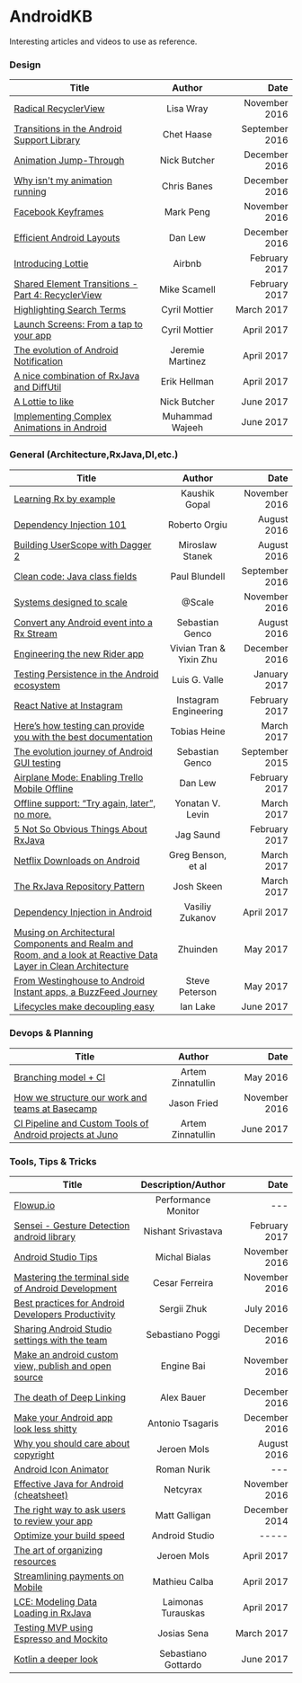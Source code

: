 # AndroidKB
Interesting articles and videos to use as reference.


### Design

| Title        | Author           | Date  |
| ------------- |:-------------:| -----:|
| [Radical RecyclerView](https://www.youtube.com/watch?v=TS_J0Qw4zl0)     | Lisa Wray | November 2016 |
| [Transitions in the Android Support Library](https://medium.com/google-developers/transitions-in-the-android-support-library-8bc86a1d688e#.h52npyog3)     | Chet Haase | September 2016 |
| [Animation Jump-Through](https://medium.com/google-developers/animation-jump-through-861f4f5b3de4#.ok7erv3qx)     | Nick Butcher | December 2016 |
| [Why isn't my animation running](https://medium.com/@chrisbanes/why-isnt-my-animation-running-34c529e76eaa#.coldo4797)     | Chris Banes | December 2016 |
| [Facebook Keyframes](https://code.facebook.com/posts/354469174916519/)     | Mark Peng | November 2016 |
| [Efficient Android Layouts](https://realm.io/news/gotocph-daniel-lew-efficient-android-layouts/)    | Dan Lew | December 2016 |
| [Introducing Lottie](https://medium.com/airbnb-engineering/introducing-lottie-4ff4a0afac0e#.by1fjjw7e)      | Airbnb | February 2017 |
| [Shared Element Transitions - Part 4: RecyclerView](http://mikescamell.com/shared-element-transitions-part-4-recyclerview/?utm_term=0_4eb677ad19-dfb62df48f-338120541&utm_content=buffer88906&utm_medium=social&utm_source=twitter.com&utm_campaign=buffer)      | Mike Scamell | February 2017 |
| [Highlighting Search Terms](https://cyrilmottier.com/2017/03/06/highlighting-search-terms/)      | Cyril Mottier | March 2017 |
| [Launch Screens: From a tap to your app](https://speakerdeck.com/cyrilmottier/launch-screens-from-a-tap-to-your-app)      | Cyril Mottier | April 2017 |
| [The evolution of Android Notification](https://speakerdeck.com/jeremiemartinez/the-evolution-of-android-notification)      | Jeremie Martinez | April 2017 |
| [A nice combination of RxJava and DiffUtil](https://medium.com/@erikhellman/a-nice-combination-of-rxjava-and-diffutil-fe3807186012)      | Erik Hellman | April 2017 |
| [A Lottie to like](https://medium.com/@crafty/a-lottie-to-like-6670f2bed3c5)      | Nick Butcher | June 2017 |
| [Implementing Complex Animations in Android ](https://medium.com/proandroiddev/implementing-complex-animations-in-android-full-working-code-41979cc2369e) | Muhammad Wajeeh | June 2017 |


### General (Architecture,RxJava,DI,etc.)

| Title        | Author           | Date  |
| ------------- |:-------------:| -----:|
| [Learning Rx by example](https://vimeo.com/190922794)    | Kaushik Gopal | November 2016 |
| [Dependency Injection 101](https://medium.com/di-101/di-101-part-1-81896c2858a0#.idjcav520)    | Roberto Orgiu | August 2016 |
| [Building UserScope with Dagger 2](http://frogermcs.github.io/building-userscope-with-dagger2/)    | Miroslaw Stanek | August 2016 |
| [Clean code: Java class fields](https://www.novoda.com/blog/clean-code-java-class-fields/)    | Paul Blundell | September 2016 |
| [Systems designed to scale](https://atscaleconference.com/videos-articles/)    | @Scale | November 2016 |
| [Convert any Android event into a Rx Stream](https://medium.com/@sebaslogen/rxjava-recipe-convert-any-android-event-into-a-stream-c614ca686db0#.876j87392)    | Sebastian Genco | August 2016 |
| [Engineering the new Rider app](https://eng.uber.com/new-rider-app/)    | Vivian Tran & Yixin Zhu | December 2016 |
| [Testing Persistence in the Android ecosystem](https://www.novoda.com/blog/testing-persistence-in-the-android-ecosystem/)    | Luis G. Valle | January 2017 |
| [React Native at Instagram](https://engineering.instagram.com/react-native-at-instagram-dd828a9a90c7#.8htx8t6eq)    | Instagram Engineering | February 2017 |
| [Here’s how testing can provide you with the best documentation](https://www.novoda.com/blog/tests-are-the-best-documentation/)    | Tobias Heine | March 2017 |
| [The evolution journey of Android GUI testing](https://medium.com/@sebaslogen/the-evolution-journey-of-android-gui-testing-f65005f7ced8#.u3l2p7lb1)    | Sebastian Genco | September 2015 |
| [Airplane Mode: Enabling Trello Mobile Offline](http://tech.trello.com/sync-architecture/)    | Dan Lew | February 2017 |
| [Offline support: “Try again, later”, no more.](https://medium.com/@yonatanvlevin/offline-support-try-again-later-no-more-afc33eba79dc#.c5o01burn)    | Yonatan V. Levin | March 2017 |
| [5 Not So Obvious Things About RxJava](https://medium.com/@jagsaund/5-not-so-obvious-things-about-rxjava-c388bd19efbc#.vt8a6dss7) | Jag Saund | February 2017 |
| [Netflix Downloads on Android](http://techblog.netflix.com/2017/03/downloads-on-android.html?m=1)    | Greg Benson, et al | March 2017 |
| [The RxJava Repository Pattern](https://www.bignerdranch.com/blog/the-rxjava-repository-pattern/) | Josh Skeen | March 2017 |
| [Dependency Injection in Android](https://www.slideshare.net/VasiliyZukanov/dependency-injection-in-android-74836565?trk=v-feed) | Vasiliy Zukanov | April 2017 |
| [Musing on Architectural Components and Realm and Room, and a look at Reactive Data Layer in Clean Architecture](https://hackernoon.com/musing-on-architectural-components-and-realm-and-room-and-a-look-at-reactive-clean-architecture-880c8df55abf) | Zhuinden | May 2017 |
| [From Westinghouse to Android Instant apps, a BuzzFeed Journey](https://tech.buzzfeed.com/from-westinghouse-to-android-instant-apps-60fbfaca4ebe) | Steve Peterson | May 2017 |
| [Lifecycles make decoupling easy](https://plus.google.com/+IanLake/posts/71PGoNxtYSr) | Ian Lake | June 2017 |




### Devops & Planning

| Title        | Author           | Date  |
| ------------- |:-------------:| -----:|
| [Branching model + CI](https://artemzin.com/blog/git-ftfy-branching-model-continuation-of-git-flow-considered-harmful/)     | Artem Zinnatullin | May 2016 |
| [How we structure our work and teams at Basecamp](https://m.signalvnoise.com/how-we-set-up-our-work-cbce3d3d9cae#.xx91uvqnv)     | Jason Fried | November 2016 |
| [CI Pipeline and Custom Tools of Android projects at Juno](https://github.com/gojuno/engineering/tree/master/articles/ci_pipeline_and_custom_tools_of_android_projects)     | Artem Zinnatullin | June 2017 |




### Tools, Tips & Tricks

| Title        | Description/Author         | Date  |   
| ------------- |:-------------:| -----:|
| [Flowup.io](https://flowup.io/)      | Performance Monitor | --- | 
| [Sensei - Gesture Detection android library](https://android.jlelse.eu/i-could-not-find-a-simple-gesture-detection-android-library-so-i-built-one-334c0a307c16#.dl8q7ui0m)    | Nishant Srivastava | February 2017 |
| [Android Studio Tips](https://medium.com/@mmbialas/50-android-studio-tips-tricks-resources-you-should-be-familiar-with-as-an-android-developer-af86e7cf56d2#.wrene0aa9) | Michal Bialas    |   November 2016  |  
| [Mastering the terminal side of Android Development ](https://medium.com/@cesarmcferreira/mastering-the-terminal-side-of-android-development-e7520466c521#.s0ve37m8d) | Cesar Ferreira |  November 2016  | 
| [Best practices for Android Developers Productivity](https://medium.com/@sergii/best-practices-for-android-developer-productivity-cfd6ffba804c#.l0tvs35rv)      | Sergii Zhuk | July 2016 | 
| [Sharing Android Studio settings with the team](https://tips.seebrock3r.me/share-settings-with-the-team-a-year-later-e28c24fc07aa#.tbg9yuh7l) | Sebastiano Poggi | December 2016 | 
| [Make an android custom view, publish and open source](https://medium.com/dualcores-studio/make-an-android-custom-view-publish-and-open-source-99a3d86df228#.2w29cifdk)      | Engine Bai | November 2016 | 
| [The death of Deep Linking](https://hackernoon.com/the-death-of-deep-linking-6cc65eb33e28#.eadvr5ver)      | Alex Bauer | December 2016 |
| [Make your Android app look less shitty](https://hackernoon.com/make-your-android-app-look-less-shitty-5dd63c4938f1#.4pcw4ja2b)      | Antonio Tsagaris | December 2016 |
| [Why you should care about copyright](http://jeroenmols.com/blog/2016/08/03/copyright/)      | Jeroen Mols | August 2016 |
| [Android Icon Animator](https://romannurik.github.io/AndroidIconAnimator/)      | Roman Nurik | --- |
| [Effective Java for Android (cheatsheet)](https://medium.com/rocknnull/effective-java-for-android-cheatsheet-bf4e3433889a#.cmrrxxx6d)      | Netcyrax | November 2016 |
| [The right way to ask users to review your app](https://medium.com/circa/the-right-way-to-ask-users-to-review-your-app-9a32fd604fca#.xe6xm4frh)      | Matt Galligan | December 2014 |
| [Optimize your build speed](https://developer.android.com/studio/build/optimize-your-build.html)      | Android Studio | ----- |
| [The art of organizing resources](https://speakerdeck.com/jeroenmols/the-art-of-organizing-resources)      | Jeroen Mols | April 2017 |
| [Streamlining payments on Mobile](https://speakerdeck.com/mathieu_calba/streamlining-payments-on-mobile)      | Mathieu Calba | April 2017 |
| [LCE: Modeling Data Loading in RxJava](https://tech.instacart.com/lce-modeling-data-loading-in-rxjava-b798ac98d80)      | Laimonas Turauskas | April 2017 |
| [Testing MVP using Espresso and Mockito](https://josiassena.com/testing-mvp-using-espresso-and-mockito)      | Josias Sena | March 2017 |
| [Kotlin a deeper look](https://medium.com/@rotxed/kotlin-a-deeper-look-8569d4da36f) | Sebastiano Gottardo | June 2017 | 









